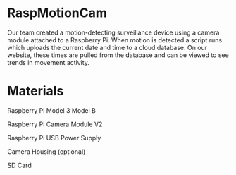 # RaspMotionCam
Our team created a motion-detecting surveillance device using a camera module attached to a Raspberry Pi. When motion is detected a script runs which uploads the current date and time to a cloud database. On our website, these times are pulled from the database and can be viewed to see trends in movement activity.

# Materials
Raspberry Pi Model 3 Model B

Raspberry Pi Camera Module V2

Raspberry Pi USB Power Supply

Camera Housing (optional)

SD Card
